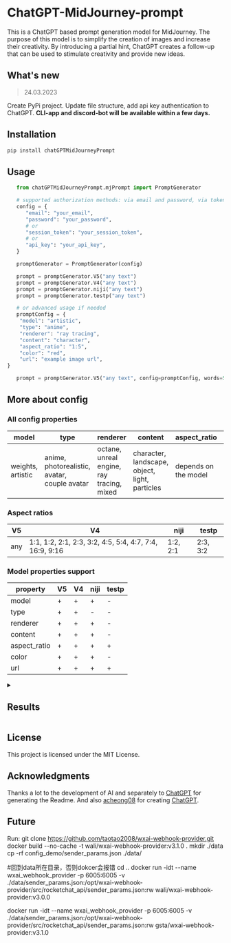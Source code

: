 # ChatGPT-MidJourney-prompt

This is a ChatGPT based prompt generation model for MidJourney. The purpose of this model is to simplify the creation of images and increase their creativity. By introducing a partial hint, ChatGPT creates a follow-up that can be used to stimulate creativity and provide new ideas.

## What's new
>
> 24.03.2023

Create PyPi project. Update file structure, add api key authentication to ChatGPT.
__CLI-app and discord-bot will be available within a few days.__

## Installation

```bash
pip install chatGPTMidJourneyPrompt
```

## Usage

```py
   from chatGPTMidJourneyPrompt.mjPrompt import PromptGenerator

   # supported authorization methods: via email and password, via token, via api key
   config = {
      "email": "your_email",
      "password": "your_password",
      # or
      "session_token": "your_session_token",
      # or
      "api_key": "your_api_key",
   }

   promptGenerator = PromptGenerator(config)

   prompt = promptGenerator.V5("any text")
   prompt = promptGenerator.V4("any text")
   prompt = promptGenerator.niji("any text")
   prompt = promptGenerator.testp("any text")

   # or advanced usage if needed
   promptConfig = {
    "model": "artistic",
    "type": "anime",
    "renderer": "ray tracing",
    "content": "character",
    "aspect_ratio": "1:5",
    "color": "red",
    "url": "example image url",
}

   prompt = promptGenerator.V5("any text", config=promptConfig, words=50)
```

## More about config

### All config properties

|model|type|renderer|content|aspect_ratio|color|url|
|---|---|---|---|---|---|---|
|weights, artistic|anime, photorealistic, avatar, couple avatar|octane, unreal engine, ray tracing, mixed|character, landscape, object, light, particles|depends on the model|any|any|

### Aspect ratios

|V5|V4|niji|testp|
|---|---|---|---|
|any|1:1, 1:2, 2:1, 2:3, 3:2, 4:5, 5:4, 4:7, 7:4, 16:9, 9:16|1:2, 2:1|2:3, 3:2|

### Model properties support

|property|V5|V4|niji|testp|
|---|---|---|---|---|
|model|+|+|+|-|
|type|+|+|-|-|
|renderer|+|+|+|-|
|content|+|+|+|-|
|aspect_ratio|+|+|+|+|
|color|+|+|+|-|
|url|+|+|+|+|

<details>

<summary>

## Results

</summary>

_See more examples in my [gallery](https://github.com/awekrx/MidJourney-Arts)_

### Short-weights model

> prompt: `Sakura blossoms::5, pink flowers::4, Licorice plant::3, Japanese landscape::5, octane render::4, landscape desing::4, red::10, purple::10, , high quality photo::5, soft light::2, sharp-focus::3, hyper realism::4 --v 4 --s 1000 --q 5 --ar 16:9`

![](https://github.com/awekrx/ChatGPT-MidJourney-prompt/blob/master/images/arts/2.png?raw=true)

> prompt: `Stars::5, galaxy::4, space::5, , , , --v 4 --ar 3:2 --s 1000 --q 5 --ar 1:2`

![](https://github.com/awekrx/ChatGPT-MidJourney-prompt/blob/master/images/arts/3.png?raw=true)

## Artistic model

> prompt: `Elven assassin with a masked face and intricate runes. Highly detailed photorealism showcases the intricate details of the mask and runic markings. Focused on the assassin's face, with a blurred background. The lighting is a blend of candlelight and twilight, adding a sense of mystery to the character. The style is a mix of ancient and fantasy. Resolution: --ar 16:9 --s 1000 --q 2 --upbeta --v 4`

![](https://github.com/awekrx/ChatGPT-MidJourney-prompt/blob/master/images/arts/4.png?raw=true)

> prompt: `An elven warrior girl wielding a sword, dressed in armor made of intricate metals and fabrics. She stands against a futuristic background with high-tech elements, rendered with the latest technologies. Focused, blurred background, full-body::5 soft light::1 high quality photo::1 --v 4 --ar 3:2 --s 1000 --q 5`

![](https://github.com/awekrx/ChatGPT-MidJourney-prompt/blob/master/images/arts/5.png?raw=true)

## Niji

> prompt: `Stray dog::3, samurai::5, katana::5, dirt road::3, countryside::3, --niji --q 2`

![](https://github.com/awekrx/ChatGPT-MidJourney-prompt/blob/master/images/arts/1.png?raw=true)

</details>

## License

This project is licensed under the MIT License.

## Acknowledgments

Thanks a lot to the development of AI and separately to [ChatGPT](https://chat.openai.com) for generating the Readme.
And also [acheong08](https://github.com/acheong08) for creating [ChatGPT](https://github.com/acheong08/ChatGPT).

## Future


Run:
git clone https://github.com/taotao2008/wxai-webhook-provider.git
docker build --no-cache -t wali/wxai-webhook-provider:v3.1.0 .
mkdir ./data
cp -rf config_demo/sender_params.json ./data/

#回到data所在目录，否则dokcer会报错
cd ..
docker run -idt --name wxai_webhook_provider -p 6005:6005 -v ./data/sender_params.json:/opt/wxai-webhook-provider/src/rocketchat_api/sender_params.json:rw    wali/wxai-webhook-provider:v3.0.0



docker run -idt --name wxai_webhook_provider -p 6005:6005 -v ./data/sender_params.json:/opt/wxai-webhook-provider/src/rocketchat_api/sender_params.json:rw    gsta/wxai-webhook-provider:v3.1.0
